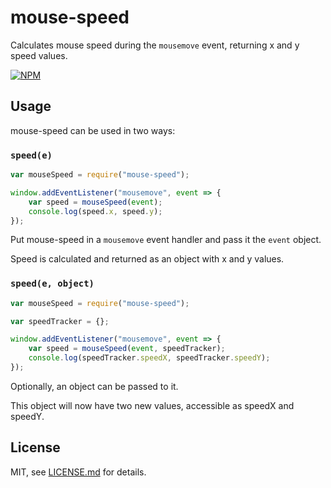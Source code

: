 # mouse-speed

Calculates mouse speed during the `mousemove` event, returning x and y speed values.

[![NPM](https://nodei.co/npm/mouse-speed.png)](https://nodei.co/npm/mouse-speed/)

## Usage

mouse-speed can be used in two ways:

### `speed(e)`

```js
var mouseSpeed = require("mouse-speed");

window.addEventListener("mousemove", event => {
    var speed = mouseSpeed(event);
    console.log(speed.x, speed.y);
});
```

Put mouse-speed in a `mousemove` event handler and pass it the `event` object.

Speed is calculated and returned as an object with x and y values.

### `speed(e, object)`

```js
var mouseSpeed = require("mouse-speed");

var speedTracker = {};

window.addEventListener("mousemove", event => {
    var speed = mouseSpeed(event, speedTracker);
    console.log(speedTracker.speedX, speedTracker.speedY);
});
```

Optionally, an object can be passed to it.

This object will now have two new values, accessible as speedX and speedY.

## License

MIT, see [LICENSE.md](http://github.com/processprocess/mouse-speed/blob/master/LICENSE.md) for details.
